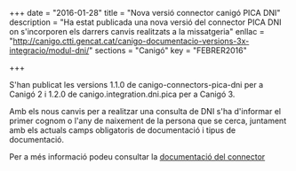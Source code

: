 +++
date        = "2016-01-28"
title       = "Nova versió connector canigó PICA DNI"
description = "Ha estat publicada una nova versió del connector PICA DNI on s'incorporen els darrers canvis realitzats a la missatgeria"
enllac      = "http://canigo.ctti.gencat.cat/canigo-documentacio-versions-3x-integracio/modul-dni/"
sections    = "Canigó"
key         = "FEBRER2016"

+++

S'han publicat les versions 1.1.0 de canigo-connectors-pica-dni per a Canigó 2 i 1.2.0 de canigo.integration.dni.pica per a Canigó 3.

Amb els nous canvis per a realitzar una consulta de DNI s'ha d'informar el primer cognom o l'any de naixement de la persona que se cerca, juntament amb els actuals camps obligatoris de documentació i tipus de documentació.

Per a més informació podeu consultar la [documentació del connector](/canigo-documentacio-versions-3x-integracio/modul-dni/)